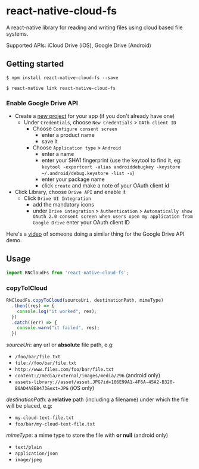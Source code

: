 
# react-native-cloud-fs

A react-native library for reading and writing files using cloud based file systems.

Supported APIs: iCloud Drive (iOS), Google Drive (Android)

## Getting started

`$ npm install react-native-cloud-fs --save`

`$ react-native link react-native-cloud-fs`

### Enable Google Drive API
  - Create a [new project](https://console.developers.google.com/apis/dashboard) for your app (if you don't already have one)
    - Under `Credentials`, choose `New Credentials` > `OAth client ID`
      - Choose `Configure consent screen`
        - enter a product name
        - save it
      - Choose `Application type` > `Android`
        - enter a name
        - enter your SHA1 fingerprint (use the keytool to find it, eg: `keytool -exportcert -alias androiddebugkey -keystore ~/.android/debug.keystore -list -v`)
        - enter your package name
        - click `create` and make a note of your OAuth client id
  - Click Library, choose `Drive API` and enable it
    - Click `Drive UI Integration`
      - add the mandatory icons
      - under `Drive integration` > `Authentication` > `Automatically show OAuth 2.0 consent screen when users open my application from Google Drive` enter your OAuth client ID 
  
Here's a [video](https://www.youtube.com/watch?v=RezC1XP6jcs&feature=youtu.be&t=3m55s) of someone doing a similar thing for the Google Drive API demo.

## Usage
```javascript
import RNCloudFs from 'react-native-cloud-fs';
```

### copyToICloud

```javascript
RNCloudFs.copyToCloud(sourceUri, destinationPath, mimeType)
  .then((res) => {
    console.log("it worked", res);
  })
  .catch((err) => {
    console.warn("it failed", res);
  })
```

_sourceUri_: any url or **absolute** file path, e.g:
 * `/foo/bar/file.txt`
 * `file://foo/bar/file.txt`
 * `http://www.files.com/foo/bar/file.txt`
 * `content://media/external/images/media/296` (android only)
 * `assets-library://asset/asset.JPG?id=106E99A1-4F6A-45A2-B320-B0AD4A8E8473&ext=JPG` (iOS only)
 
_destinationPath_: a **relative** path (including a filename) under which the file will be placed, e.g:
 * `my-cloud-text-file.txt`
 * `foo/bar/my-cloud-text-file.txt`
 
_mimeType_:  a mime type to store the file with **or null** (android only) 
 * `text/plain`
 * `application/json`
 * `image/jpeg`
 